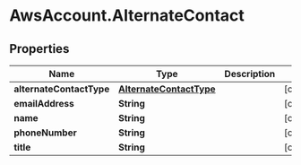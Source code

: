 # AwsAccount.AlternateContact

## Properties

Name | Type | Description | Notes
------------ | ------------- | ------------- | -------------
**alternateContactType** | [**AlternateContactType**](AlternateContactType.md) |  | [optional] 
**emailAddress** | **String** |  | [optional] 
**name** | **String** |  | [optional] 
**phoneNumber** | **String** |  | [optional] 
**title** | **String** |  | [optional] 


